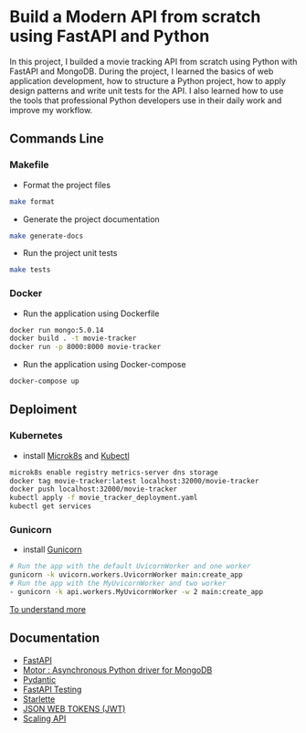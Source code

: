 # Build a Modern API from scratch using FastAPI and Python
In this project, I builded a movie tracking API from scratch using Python with FastAPI and MongoDB.
During the project, I learned the basics of web application development, how to structure a Python project, how to apply design patterns and write unit tests for the API.
I also learned how to use the tools that professional Python developers use in their daily work and improve my workflow.

## Commands Line
### Makefile
- Format the project files
```bash
make format
```
- Generate the project documentation
```bash
make generate-docs
```
- Run the project unit tests
```bash
make tests
```
### Docker
- Run the application using Dockerfile
```bash
docker run mongo:5.0.14
docker build . -t movie-tracker
docker run -p 8000:8000 movie-tracker
```
- Run the application using Docker-compose
```bash
docker-compose up
```

## Deploiment
### Kubernetes
- install [Microk8s](https://microk8s.io/) and [Kubectl](https://kubernetes.io/docs/tasks/tools/install-kubectl-linux/)
```bash
microk8s enable registry metrics-server dns storage
docker tag movie-tracker:latest localhost:32000/movie-tracker
docker push localhost:32000/movie-tracker
kubectl apply -f movie_tracker_deployment.yaml
kubectl get services
```
### Gunicorn
- install [Gunicorn](https://docs.gunicorn.org/en/stable/install.html)
```bash
# Run the app with the default UvicornWorker and one worker
gunicorn -k uvicorn.workers.UvicornWorker main:create_app
# Run the app with the MyUvicornWorker and two worker
- gunicorn -k api.workers.MyUvicornWorker -w 2 main:create_app
```
[To understand more](https://nuculabs.dev/2021/05/18/fastapi-uvicorn-logging-in-production/)

## Documentation
- [FastAPI](https://fastapi.tiangolo.com/)
- [Motor : Asynchronous Python driver for MongoDB](https://motor.readthedocs.io/en/stable/index.html)
- [Pydantic](https://docs.pydantic.dev/)
- [FastAPI Testing](https://fastapi.tiangolo.com/advanced/testing-dependencies/)
- [Starlette](https://www.starlette.io/)
- [JSON WEB TOKENS (JWT)](https://jwt.io/introduction)
- [Scaling API](https://www.apriorit.com/dev-blog/776-cloud-api-scaling)